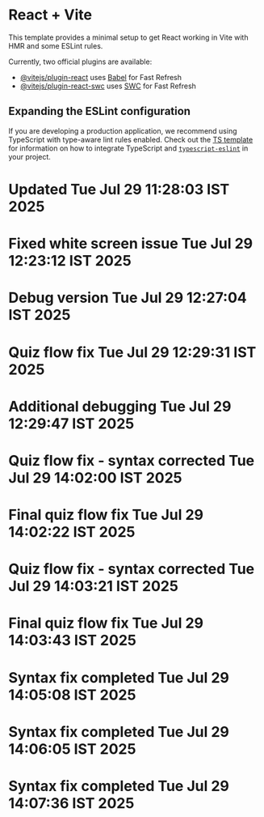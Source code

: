 # React + Vite

This template provides a minimal setup to get React working in Vite with HMR and some ESLint rules.

Currently, two official plugins are available:

- [@vitejs/plugin-react](https://github.com/vitejs/vite-plugin-react/blob/main/packages/plugin-react) uses [Babel](https://babeljs.io/) for Fast Refresh
- [@vitejs/plugin-react-swc](https://github.com/vitejs/vite-plugin-react/blob/main/packages/plugin-react-swc) uses [SWC](https://swc.rs/) for Fast Refresh

## Expanding the ESLint configuration

If you are developing a production application, we recommend using TypeScript with type-aware lint rules enabled. Check out the [TS template](https://github.com/vitejs/vite/tree/main/packages/create-vite/template-react-ts) for information on how to integrate TypeScript and [`typescript-eslint`](https://typescript-eslint.io) in your project.
# Updated Tue Jul 29 11:28:03 IST 2025
# Fixed white screen issue Tue Jul 29 12:23:12 IST 2025
# Debug version Tue Jul 29 12:27:04 IST 2025
# Quiz flow fix Tue Jul 29 12:29:31 IST 2025
# Additional debugging Tue Jul 29 12:29:47 IST 2025
# Quiz flow fix - syntax corrected Tue Jul 29 14:02:00 IST 2025
# Final quiz flow fix Tue Jul 29 14:02:22 IST 2025
# Quiz flow fix - syntax corrected Tue Jul 29 14:03:21 IST 2025
# Final quiz flow fix Tue Jul 29 14:03:43 IST 2025
# Syntax fix completed Tue Jul 29 14:05:08 IST 2025
# Syntax fix completed Tue Jul 29 14:06:05 IST 2025
# Syntax fix completed Tue Jul 29 14:07:36 IST 2025

